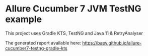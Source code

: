 # Allure Cucumber 7 JVM TestNG example

This project uses Gradle KTS, TestNG and Java 11 & RetryAnalyser

The generated report available here: https://baev.github.io/allure-cucumber7-testng-gradle-kts
